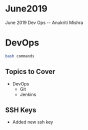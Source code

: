 # June2019
June 2019 Dev Ops
-- Anukriti Mishra

# DevOps

``` bash
bash commands
```

## Topics to Cover
* DevOps
  * Git
  * Jenkins

 ## SSH Keys
 * Added new ssh key 
